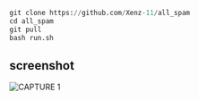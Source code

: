 ```python
git clone https://github.com/Xenz-11/all_spam
cd all_spam
git pull
bash run.sh
```
## screenshot
![CAPTURE 1 ](https://github.com/Xenz-11/all_spam/blob/main/screenshot/Capture1.JPG)
